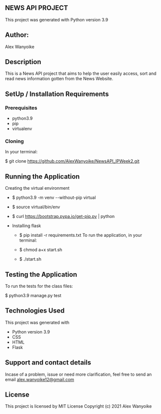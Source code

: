 ## NEWS API PROJECT
This project was generated with Python version 3.9

## Author:
Alex Wanyoike
## Description
This is a News API project that aims to help the user easily access, sort and read news information gotten from the News Website. 

## SetUp / Installation Requirements
### Prerequisites
* python3.9
* pip
* virtualenv
 ### Cloning
In your terminal:

  $ git clone https://github.com/AlexWanyoike/NewsAPI_IPWeek2.git

## Running the Application
Creating the virtual environment

 * $ python3.9 -m venv --without-pip virtual
 * $ source virtual/bin/env
  * $ curl https://bootstrap.pypa.io/get-pip.py | python
* Installing flask

  * $  pip install -r requirements.txt
To run the application, in your terminal:

   * $ chmod a+x start.sh
  * $ ./start.sh
## Testing the Application
To run the tests for the class files:

  $ python3.9 manage.py test

## Technologies Used
This project was generated with

* Python version 3.9
* CSS
* HTML
* Flask
## Support and contact details
Incase of a problem, issue or need more clarification, feel free to send an email
alex.wanyoike12@gmail.com

## License
This project is licensed by MIT License
Copyright (c) 2021 Alex Wanyoike
